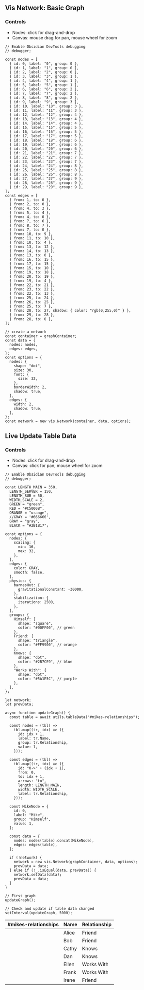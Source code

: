 
##  Vis Network: Basic Graph

### Controls
- Nodes: click for drag-and-drop
- Canvas: mouse drag for pan, mouse wheel for zoom
```visnetwork-js
// Enable Obsidian DevTools debugging
// debugger;

const nodes = [
  { id: 0, label: "0", group: 0 },
  { id: 1, label: "1", group: 0 },
  { id: 2, label: "2", group: 0 },
  { id: 3, label: "3", group: 1 },
  { id: 4, label: "4", group: 1 },
  { id: 5, label: "5", group: 1 },
  { id: 6, label: "6", group: 2 },
  { id: 7, label: "7", group: 2 },
  { id: 8, label: "8", group: 2 },
  { id: 9, label: "9", group: 3 },
  { id: 10, label: "10", group: 3 },
  { id: 11, label: "11", group: 3 },
  { id: 12, label: "12", group: 4 },
  { id: 13, label: "13", group: 4 },
  { id: 14, label: "14", group: 4 },
  { id: 15, label: "15", group: 5 },
  { id: 16, label: "16", group: 5 },
  { id: 17, label: "17", group: 5 },
  { id: 18, label: "18", group: 6 },
  { id: 19, label: "19", group: 6 },
  { id: 20, label: "20", group: 6 },
  { id: 21, label: "21", group: 7 },
  { id: 22, label: "22", group: 7 },
  { id: 23, label: "23", group: 7 },
  { id: 24, label: "24", group: 8 },
  { id: 25, label: "25", group: 8 },
  { id: 26, label: "26", group: 8 },
  { id: 27, label: "27", group: 9 },
  { id: 28, label: "28", group: 9 },
  { id: 29, label: "29", group: 9 },
];
const edges = [
  { from: 1, to: 0 },
  { from: 2, to: 0 },
  { from: 4, to: 3 },
  { from: 5, to: 4 },
  { from: 4, to: 0 },
  { from: 7, to: 6 },
  { from: 8, to: 7 },
  { from: 7, to: 0 },
  { from: 10, to: 9 },
  { from: 11, to: 10 },
  { from: 10, to: 4 },
  { from: 13, to: 12 },
  { from: 14, to: 13 },
  { from: 13, to: 0 },
  { from: 16, to: 15 },
  { from: 17, to: 15 },
  { from: 15, to: 10 },
  { from: 19, to: 18 },
  { from: 20, to: 19 },
  { from: 19, to: 4 },
  { from: 22, to: 21 },
  { from: 23, to: 22 },
  { from: 22, to: 13 },
  { from: 25, to: 24 },
  { from: 26, to: 25 },
  { from: 25, to: 7 },
  { from: 28, to: 27, shadow: { color: "rgb(0,255,0)" } },
  { from: 29, to: 28 },
  { from: 28, to: 0 },
];

// create a network
const container = graphContainer;
const data = {
  nodes: nodes,
  edges: edges,
};
const options = {
  nodes: {
    shape: "dot",
    size: 30,
    font: {
      size: 32,
    },
    borderWidth: 2,
    shadow: true,
  },
  edges: {
    width: 2,
    shadow: true,
  },
};
const network = new vis.Network(container, data, options);
```

## Live Update Table Data

### Controls
- Nodes: click for drag-and-drop
- Canvas: click for pan, mouse wheel for zoom
```visnetwork-js
// Enable Obsidian DevTools debugging
// debugger;

const LENGTH_MAIN = 350,
  LENGTH_SERVER = 150,
  LENGTH_SUB = 50,
  WIDTH_SCALE = 2,
  GREEN = "green",
  RED = "#C5000B",
  ORANGE = "orange",
  //GRAY = '#666666',
  GRAY = "gray",
  BLACK = "#2B1B17";

const options = {
  nodes: {
    scaling: {
      min: 16,
      max: 32,
    },
  },
  edges: {
    color: GRAY,
    smooth: false,
  },
  physics: {
    barnesHut: {
      gravitationalConstant: -30000,
    },
    stabilization: {
      iterations: 2500,
    },
  },
  groups: {
    Himself: {
      shape: "square",
      color: "#00FF00", // green
    },
    Friend: {
      shape: "triangle",
      color: "#FF9900", // orange
    },
    Knows: {
      shape: "dot",
      color: "#2B7CE9", // blue
    },
    "Works With": {
      shape: "dot",
      color: "#5A1E5C", // purple
    },
  },
};

let network;
let prevData;

async function updateGraph() {
  const table = await utils.tableData("#mikes-relationships");

  const nodes = (tbl) =>
    tbl.map((tr, idx) => ({
      id: idx + 1,
      label: tr.Name,
      group: tr.Relationship,
      value: 1,
    }));

  const edges = (tbl) =>
    tbl.map((tr, idx) => ({
      id: "0->" + (idx + 1),
      from: 0,
      to: idx + 1,
      arrows: "to",
      length: LENGTH_MAIN,
      width: WIDTH_SCALE,
      label: tr.Relationship,
    }));

  const MikeNode = {
    id: 0,
    label: "Mike",
    group: "Himself",
    value: 1,
  };

  const data = {
    nodes: nodes(table).concat(MikeNode),
    edges: edges(table),
  };

  if (!network) {
    network = new vis.Network(graphContainer, data, options);
    prevData = data;
  } else if (!_.isEqual(data, prevData)) {
    network.setData(data);
    prevData = data;
  }
}

// First graph
updateGraph();

// Check and update if table data changed
setInterval(updateGraph, 5000);
```


| #mikes-relationships | Name  | Relationship |
| -------------------- | ----- | ------------ |
|                      | Alice | Friend       |
|                      | Bob   | Friend       |
|                      | Cathy | Knows        |
|                      | Dan   | Knows        |
|                      | Ellen | Works With   |
|                      | Frank | Works With   |
|                      | Irene | Friend       |
